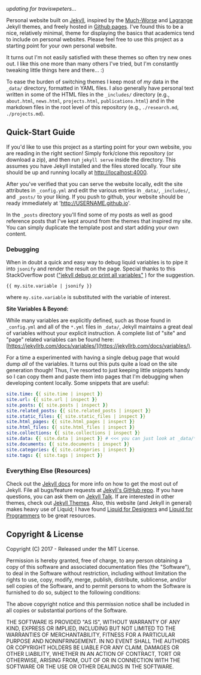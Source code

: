 *updating for traviswpeters...*

Personal website built on [Jekyll](http://jekyllrb.com/),
inspired by the [Much-Worse](http://jekyllthemes.org/themes/much-worse/) and [Lagrange](https://lenpaul.github.io/Lagrange/) Jekyll themes,
and freely hosted in [Github pages](https://pages.github.com/).
I've found this to be a nice, relatively minimal, theme for displaying the basics that
    academics tend to include on personal websites.
Please feel free to use this project as a starting point for your own personal website.

It turns out I'm not easily satisfied with these themes so often try new ones out.
I like this one more than many others I've tried,
    but I'm constantly tweaking little things here and there... :)

To ease the burden of switching themes I keep most of *my* data in the `_data/` directory, formatted in YAML files.
I also generally have personal text written in some of the HTML files in the `_includes/` directory
(e.g., `about.html`, `news.html`, `projects.html`, `publications.html`)
and in the markdown files in the root level of this repository
(e.g., `./research.md`, `./projects.md`).

## Quick-Start Guide

If you'd like to use this project as a starting point for your own website,
you are reading in the right section!
Simply fork/clone this repository (or download a zip), and then run `jekyll serve` inside the directory.
This assumes you have Jekyll installed and the files stored locally.
Your site should be up and running locally at [http://localhost:4000](http://localhost:4000).

After you've verified that you can serve the website locally,
edit the site attributes in `_config.yml` and edit the various entries in `_data/`, `_includes/`, and `_posts/` to your liking.
If you push to github, your website should be ready immediately at 'http://USERNAME.github.io'.

In the `_posts` directory you'll find some of my posts as well as good reference posts that I've kept around from the themes that inspired my site.
You can simply duplicate the template post and start adding your own content.

### Debugging

When in doubt a quick and easy way to debug liquid variables is to pipe it into `jsonify` and render the result on the page.
Special thanks to this StackOverflow post (["jekyll debug or print all variables"](https://stackoverflow.com/a/41668125) ) for the suggestion.

```
{{ my.site.variable | jsonify }}
```

where `my.site.variable` is substituted with the variable of interest.

**Site Variables & Beyond:**

While many variables are explicitly defined, such as those found in `_config.yml` and all of the `*.yml` files in `_data/`,
    Jekyll maintains a great deal of variables without your explicit instruction.
A complete list of "site" and "page" related variables can be found here: [https://jekyllrb.com/docs/variables/](https://jekyllrb.com/docs/variables/).

For a time a experimented with having a single debug page that would dump *all* of the variables.
It turns out this puts quite a load on the site generation though!
Thus, I've resorted to just keeping little snippets handy so I can copy them and paste them into pages that I'm debugging when developing content locally.
Some snippets that are useful:

```yml
site.time: {{ site.time | inspect }}
site.url: {{ site.url | inspect }}
site.posts: {{ site.posts | inspect }}
site.related_posts: {{ site.related_posts | inspect }}
site.static_files: {{ site.static_files | inspect }}
site.html_pages: {{ site.html_pages | inspect }}
site.html_files: {{ site.html_files | inspect }}
site.collections: {{ site.collections | inspect }}
site.data: {{ site.data | inspect }} # <<< you can just look at _data/*.yml
site.documents: {{ site.documents | inspect }}
site.categories: {{ site.categories | inspect }}
site.tags: {{ site.tags | inspect }}
```

### Everything Else (Resources)

Check out the [Jekyll docs][jekyll-docs] for more info on how to get the most out of Jekyll.
File all bugs/feature requests at [Jekyll's GitHub repo][jekyll-gh].
If you have questions, you can ask them on [Jekyll Talk][jekyll-talk].
If are interested in other themes, check out [Jekyll Themes][jekyll-themes].
Also, this website (and Jekyll in general) makes heavy use of Liquid;
    I have found
    [Liquid for Designers](liquid-design-cheatsheet) and
    [Liquid for Programmers](liquid-program-cheatsheet) to be great resources.

[jekyll-docs]: http://jekyllrb.com/docs/home
[jekyll-gh]:   https://github.com/jekyll/jekyll
[jekyll-talk]: https://talk.jekyllrb.com/
[jekyll-talk]: https://talk.jekyllrb.com/
[jekyll-themes]: http://jekyllthemes.org/
[liquid-design-cheatsheet]: https://github.com/shopify/liquid/wiki/Liquid-for-Designers
[liquid-program-cheatsheet]: https://github.com/Shopify/liquid/wiki/Liquid-for-Programmers

## Copyright & License

Copyright (C) 2017 - Released under the MIT License.

Permission is hereby granted, free of charge, to any person obtaining a copy of this software and associated documentation files (the "Software"), to deal in the Software without restriction, including without limitation the rights to use, copy, modify, merge, publish, distribute, sublicense, and/or sell copies of the Software, and to permit persons to whom the Software is furnished to do so, subject to the following conditions:

The above copyright notice and this permission notice shall be included in all copies or substantial portions of the Software.

THE SOFTWARE IS PROVIDED "AS IS", WITHOUT WARRANTY OF ANY KIND, EXPRESS OR IMPLIED, INCLUDING BUT NOT LIMITED TO THE WARRANTIES OF MERCHANTABILITY, FITNESS FOR A PARTICULAR PURPOSE AND
NONINFRINGEMENT. IN NO EVENT SHALL THE AUTHORS OR COPYRIGHT HOLDERS BE LIABLE FOR ANY CLAIM, DAMAGES OR OTHER LIABILITY, WHETHER IN AN ACTION OF CONTRACT, TORT OR OTHERWISE, ARISING FROM, OUT OF OR IN CONNECTION WITH THE SOFTWARE OR THE USE OR OTHER DEALINGS IN THE SOFTWARE.
